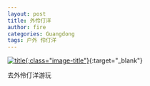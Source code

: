 ```yaml
---
layout: post
title: 外伶仃洋
author: fire
categories: Guangdong 
tags: 户外 伶仃洋
---
```


[![title](https://image.sideproject.cn/titlex/title_020.jpg){:class="image-title"}](https://image.sideproject.cn/titlex/title_020.jpg){:target="_blank"}

去外伶仃洋游玩